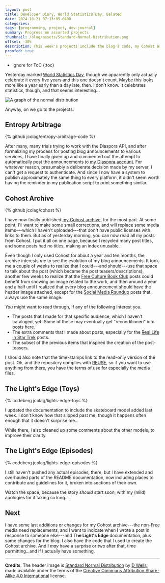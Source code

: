 ```yaml
---
layout: post
title: Developer Diary, World Statistics Day, Belated
date: 2024-10-21 07:13:05-0400
categories:
tags: [programming, project, dev-journal]
summary: Progress on assorted projects
thumbnail: /blog/assets/Standard-Normal-Distribution.png
offset: -30%
description: This week's projects include the blog's code, my Cohost archive, and (documentation for) both toys and episodes for The Light's Edge.
proofed: true
---
```


* Ignore for ToC
{:toc}

Yesterday marked [World Statistics Day](https://en.wikipedia.org/wiki/World_Statistics_Day), though we apparently only actually celebrate it every five years and this one doesn't count.  Maybe this looks more like a year early than a day late, then.  I don't know.  It celebrates statistics, though, and that seems interesting...

![A graph of the normal distribution](/blog/assets/Standard-Normal-Distribution.png "Perfectly normal, nothing to see here...")

Anyway, on we go to the projects.

## Entropy Arbitrage

{% github jcolag/entropy-arbitrage-code %}

After many, many trials trying to work with the Diaspora API, and after formalizing my process for posting blog announcements to various services, I have finally given up and commented out the attempt to automatically post the announcements to [my Diaspora account](https://nota.404.mn/people/e4313920967a0136074b076893c08a76).  For whatever reason, presumably a deliberate decision made by my server, I can't get a request to authenticate.  And since I now have a system to publish approximately the same thing to every platform, it didn't seem worth having the reminder in my publication script to print something similar.

## Cohost Archive

{% github jcolag/cohost %}

I have now finally published [my Cohost archive](https://jcolag.github.io/cohost/), for the most part.  At some point, I'll want to make some small corrections, and will replace some media items---which I haven't uploaded---that don't have public licenses with links to them.  But as of yesterday morning, you can now read all my posts from Cohost.  I put it all on one page, because I recycled many post titles, and some posts had no titles, making an index unusable.

Even though I only used Cohost for about a year and ten months, the archive interests *me* to see the evolution of my blog announcements.  It took me a couple of weeks to realize that I could---and should---use that space to talk about the post (which became the post teasers/descriptions), another few weeks to realize that the [Free Culture Book Club](/blog/tag/book-club) posts could benefit from showing an image related to the work, and then around a year and a half until I realized that every blog announcement should have the header image attached, except for the [Social Media Roundup](/blog/tag/link-dump) posts that always use the same image.

*You* might want to read through, if any of the following interest you.

- The posts that I made for that specific audience, which I haven't cataloged, yet.  Some of these may eventually get "reconditioned" into posts here.
- The extra comments that I made about posts, especially for the [Real Life in Star Trek](/blog/tag/star-trek) posts.
- The subset of the previous items that inspired the creation of the post-teasers.

I should also note that the time-stamps link to the read-only version of the post.  Oh, and the repository complies with [REUSE](https://reuse.software/), so if you want to use anything from there, you have the terms of use for especially the media files.

## The Light's Edge (Toys)

{% codeberg jcolag/lights-edge-toys %}

I updated the documentation to include the skateboard model added last week.  I don't know how that slipped past me, though it happens often enough that it doesn't surprise me...

While there, I also cleaned up some comments about the other models, to improve their clarity.

## The Light's Edge (Episodes)

{% codeberg jcolag/lights-edge-episodes %}

I still haven't pushed any actual episodes, there, but I have extended and overhauled parts of the README documentation, now including places to contribute and guidelines for it, broken into sections of their own.

Watch the space, because the story *should* start soon, with my (mild) apologies for it taking so long...

## Next

I have some last additions or changes for my Cohost archive---the non-Free media need replacements, and I want to indicate when I wrote a post in response to someone else---and **The Light's Edge** documentation, plus some changes for the blog.  I also have the code that I used to create the Cohost archive.  And I *may* have a surprise or two after that, time permitting...and if I actually have something.

* * *

**Credits**:  The header image is [Standard Normal Distribution](https://commons.wikimedia.org/wiki/File:Standard_Normal_Distribution.png) by [D Wells](https://commons.wikimedia.org/wiki/User:D_Wells), made available under the terms of the [Creative Commons Attribution Share-Alike 4.0 International](https://creativecommons.org/licenses/by-sa/4.0/deed.en) license.
